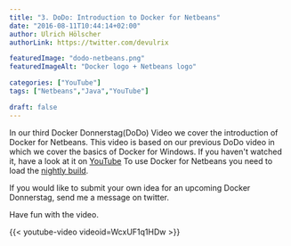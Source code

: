 ```yaml
---
title: "3. DoDo: Introduction to Docker for Netbeans"
date: "2016-08-11T10:44:14+02:00"
author: Ulrich Hölscher
authorLink: https://twitter.com/devulrix

featuredImage: "dodo-netbeans.png"
featuredImageAlt: "Docker logo + Netbeans logo"

categories: ["YouTube"]
tags: ["Netbeans","Java","YouTube"]

draft: false
---
```


In our third Docker Donnerstag(DoDo) Video we cover the introduction of Docker for Netbeans. 
This video is based on our previous DoDo video in which we cover the basics of Docker for Windows. If you haven't watched it, have a look at it on [YouTube](https://www.youtube.com/watch?v=2cfkO70qttw) To use Docker for Netbeans you need to load the [nightly build](http://bits.netbeans.org/download/trunk/nightly/latest/).

If you would like to submit your own idea for an upcoming Docker Donnerstag, send me a message on twitter.

Have fun with the video.

{{< youtube-video videoid=WcxUF1q1HDw >}}